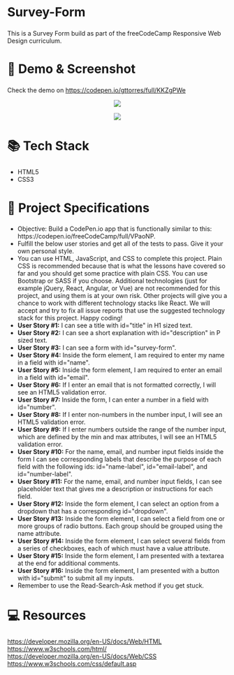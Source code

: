 # Survey-Form

###
This is a Survey Form build as part of the freeCodeCamp Responsive Web Design curriculum.

# 👀 Demo & Screenshot
###
Check the demo on https://codepen.io/gttorres/full/KKZgPWe
<p align="center"><img src="https://i.imgur.com/l8vPdIl.jpg">
<p align="center"><img src="https://i.imgur.com/li7McwU.jpg?1">

# 📚 Tech Stack
###
<ul>
  <li>HTML5</li>
  <li>CSS3</li>
</ul>

# 📃 Project Specifications
###
<ul>
  <li>Objective: Build a CodePen.io app that is functionally similar to this: https://codepen.io/freeCodeCamp/full/VPaoNP.</li>
  <li>Fulfill the below user stories and get all of the tests to pass. Give it your own personal style.</li>
  <li>You can use HTML, JavaScript, and CSS to complete this project. Plain CSS is recommended because that is what the lessons have covered so far and you should get some practice with plain CSS. You can use Bootstrap or SASS if you choose. Additional technologies (just for example jQuery, React, Angular, or Vue) are not recommended for this project, and using them is at your own risk. Other projects will give you a chance to work with different technology stacks like React. We will accept and try to fix all issue reports that use the suggested technology stack for this project. Happy coding!</li>
  <li><strong>User Story #1:</strong> I can see a title with id="title" in H1 sized text.</li>
  <li><strong>User Story #2:</strong> I can see a short explanation with id="description" in P sized text.</li>
  <li><strong>User Story #3:</strong> I can see a form with id="survey-form".</li>
  <li><strong>User Story #4:</strong> Inside the form element, I am required to enter my name in a field with id="name".</li>
  <li><strong>User Story #5:</strong> Inside the form element, I am required to enter an email in a field with id="email".</li>
  <li><strong>User Story #6:</strong> If I enter an email that is not formatted correctly, I will see an HTML5 validation error.</li>
  <li><strong>User Story #7:</strong> Inside the form, I can enter a number in a field with id="number".</li>
  <li><strong>User Story #8:</strong> If I enter non-numbers in the number input, I will see an HTML5 validation error.</li>
  <li><strong>User Story #9:</strong> If I enter numbers outside the range of the number input, which are defined by the min and max attributes, I will see an HTML5 validation error.</li>
  <li><strong>User Story #10:</strong> For the name, email, and number input fields inside the form I can see corresponding labels that describe the purpose of each field with the following ids: id="name-label", id="email-label", and id="number-label".</li>
  <li><strong>User Story #11:</strong> For the name, email, and number input fields, I can see placeholder text that gives me a description or instructions for each field.</li>
  <li><strong>User Story #12:</strong> Inside the form element, I can select an option from a dropdown that has a corresponding id="dropdown".</li>
  <li><strong>User Story #13:</strong> Inside the form element, I can select a field from one or more groups of radio buttons. Each group should be grouped using the name attribute.</li>
  <li><strong>User Story #14:</strong> Inside the form element, I can select several fields from a series of checkboxes, each of which must have a value attribute.</li>
  <li><strong>User Story #15:</strong> Inside the form element, I am presented with a textarea at the end for additional comments.</li>
  <li><strong>User Story #16:</strong> Inside the form element, I am presented with a button with id="submit" to submit all my inputs.</li>
  <li>Remember to use the Read-Search-Ask method if you get stuck.</li>
</ul>

# 💻 Resources
###
https://developer.mozilla.org/en-US/docs/Web/HTML<br>
https://www.w3schools.com/html/<br>
https://developer.mozilla.org/en-US/docs/Web/CSS<br>
https://www.w3schools.com/css/default.asp<br>
